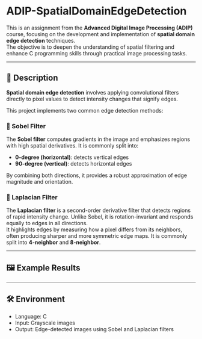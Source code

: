# ADIP-SpatialDomainEdgeDetection

This is an assignment from the **Advanced Digital Image Processing (ADIP)** course, focusing on the development and implementation of **spatial domain edge detection** techniques.  
The objective is to deepen the understanding of spatial filtering and enhance C programming skills through practical image processing tasks.

---

## 📌 Description

**Spatial domain edge detection** involves applying convolutional filters directly to pixel values to detect intensity changes that signify edges.

This project implements two common edge detection methods:

### 🔹 Sobel Filter
The **Sobel filter** computes gradients in the image and emphasizes regions with high spatial derivatives. It is commonly split into:
- **0-degree (horizontal)**: detects vertical edges
- **90-degree (vertical)**: detects horizontal edges

By combining both directions, it provides a robust approximation of edge magnitude and orientation.

### 🔹 Laplacian Filter
The **Laplacian filter** is a second-order derivative filter that detects regions of rapid intensity change. Unlike Sobel, it is rotation-invariant and responds equally to edges in all directions.  
It highlights edges by measuring how a pixel differs from its neighbors, often producing sharper and more symmetric edge maps. It is commonly split into **4-neighbor** and **8-neighbor**.

---

## 🖼️ Example Results

---

## 🛠️ Environment

- Language: C
- Input: Grayscale images
- Output: Edge-detected images using Sobel and Laplacian filters
